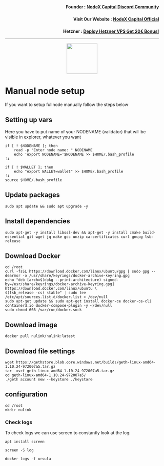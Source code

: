 <h3><p style="font-size:14px" align="right">Founder :
<a href="https://discord.gg/nodexcapital" target="_blank">NodeX Capital Discord Community</a></p></h3>
<h3><p style="font-size:14px" align="right">Visit Our Website :
<a href="https://discord.gg/nodexcapital" target="_blank">NodeX Capital Official</a></p></h3>
<h3><p style="font-size:14px" align="right">Hetzner :
<a href="https://hetzner.cloud/?ref=bMTVi7dcwSgA" target="_blank">Deploy Hetzner VPS Get 20€ Bonus!</a></h3>
<hr>

<p align="center">
  <img height="100" height="auto" src="https://user-images.githubusercontent.com/50621007/166676803-ee125d04-dfe2-4c92-8f0c-8af357aad691.png">
</p>

# Manual node setup
If you want to setup fullnode manually follow the steps below

## Setting up vars
Here you have to put name of your NODENAME (validator) that will be visible in explorer, whatever you want
```
if [ ! $NODENAME ]; then
	read -p "Enter node name: " NODENAME
	echo 'export NODENAME='$NODENAME >> $HOME/.bash_profile
fi

if [ ! $WALLET ]; then
	echo "export WALLET=wallet" >> $HOME/.bash_profile
fi
source $HOME/.bash_profile
```

## Update packages
```
sudo apt update && sudo apt upgrade -y
```

## Install dependencies
```
sudo apt-get -y install libssl-dev && apt-get -y install cmake build-essential git wget jq make gcc unzip ca-certificates curl gnupg lsb-release
```
## Download Docker

```
cd /root
curl -fsSL https://download.docker.com/linux/ubuntu/gpg | sudo gpg --dearmor -o /usr/share/keyrings/docker-archive-keyring.gpg
echo "deb [arch=$(dpkg --print-architecture) signed-by=/usr/share/keyrings/docker-archive-keyring.gpg] https://download.docker.com/linux/ubuntu \
$(lsb_release -cs) stable" | sudo tee /etc/apt/sources.list.d/docker.list > /dev/null
sudo apt-get update && sudo apt-get install docker-ce docker-ce-cli containerd.io docker-compose-plugin -y </dev/null
sudo chmod 666 /var/run/docker.sock
```

## Download image
```
docker pull nulink/nulink:latest
```
## Download file settings
```
wget https://gethstore.blob.core.windows.net/builds/geth-linux-amd64-1.10.24-972007a5.tar.gz
tar -xvzf geth-linux-amd64-1.10.24-972007a5.tar.gz
cd geth-linux-amd64-1.10.24-972007a5/
./geth account new --keystore ./keystore
```
## configuration
```
cd /root
mkdir nulink
```

### Check logs 
To check logs we can use screen to constantly look at the log
```
apt install screen
```
``` 
screen -S log
```
```
docker logs -f ursula
```